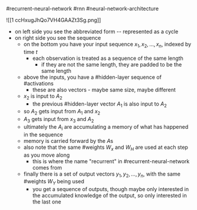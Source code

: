 #recurrent-neural-network #rnn #neural-network-architecture 

![[1 ccHxugJhQo7VH4GAAZt3Sg.png]]

- on left side you see the abbreviated form -- represented as a cycle
- on right side you see the sequence
	- on the bottom you have your input sequence $x_1, x_2, \dots, x_n$, indexed by time $t$
		- each observation is treated as a sequence of the same length
			- if they are not the same length, they are padded to be the same length
	- above the inputs, you have a #hidden-layer sequence of #activations 
		- these are also vectors - maybe same size, maybe different
	- $x_2$ is input to $A_2$
		- the previous #hidden-layer vector $A_1$ is also input to $A_2$ 
	- so $A_2$ gets input from $A_1$ and $x_2$
	- $A_3$ gets input from $x_3$ and $A_2$ 
	- ultimately the $A_i$ are accumulating a memory of what has happened in the sequence
	- memory is carried forward by the $A$s
	- also note that the same #weights $W_x$ and $W_H$ are used at each step as you move along
		- this is where the name "recurrent" in #recurrent-neural-network comes from
	- finally there is a set of output vectors $y_1, y_2, \dots, y_n$, with the same #weights $W_Y$ being used
		- you get a sequence of outputs, though maybe only interested in the accumulated knowledge of the output, so only interested in the last one